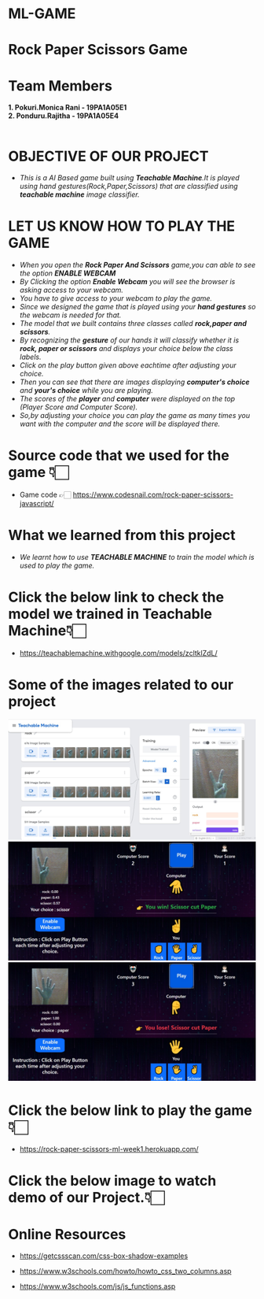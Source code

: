 # ML-GAME
  
 # Rock Paper Scissors Game


 #  Team Members
 **1. Pokuri.Monica Rani - 19PA1A05E1**\
 **2. Ponduru.Rajitha    - 19PA1A05E4**
 <br></br>
 
 # OBJECTIVE OF OUR PROJECT
 
 * <i> This is a AI Based game built using <b>Teachable Machine</b>.It is played using hand gestures(Rock,Paper,Scissors)
  that are classified using <b>teachable machine</b> image classifier.</i>
  
 
  
 # LET US KNOW HOW TO PLAY THE GAME
  
*  <i> When you open the **Rock Paper And Scissors** game,you can able to see the option **ENABLE WEBCAM**</i>
*  <i> By Clicking the option **Enable Webcam** you will see the browser is asking access to your webcam.</i>
*  <i> You have to give access to your webcam to play the game.</i>
*  <i> Since we designed the game that is played using your **hand gestures** so the webcam is needed for that.</i>
*  <i> The model that we built contains three classes called **rock,paper and scissors**.</i>
*  <i> By recognizing the **gesture** of our hands it will classify whether it is **rock, paper or scissors** and displays            your choice below the class labels. </i>
*  <i> Click on the play button given above eachtime  after adjusting your choice.</i>
*  <i>Then you can see that there are images displaying **computer's choice** and **your's choice** while you are playing.</i>
*  <i> The scores of the **player** and **computer** were displayed on the top (Player Score and Computer Score).</i>
*  <i> So,by adjusting your choice you can play the game as many times you want with the computer and the score will be        displayed there. </i>
  
  
  
  
  # Source code that we used for the game 👇🏻
  
  * Game code  👉🏻 https://www.codesnail.com/rock-paper-scissors-javascript/
  
 
   # What we learned from this project
   
  
  * <i>We learnt how to use **TEACHABLE MACHINE** to train the model which is used to play the game.</i>
  
   # Click the below link to check the model we trained in **Teachable Machine**👇🏻
  
  * https://teachablemachine.withgoogle.com/models/zcltklZdL/
  
  
   # Some of the images related to our project
   
   ![Game](https://raw.githubusercontent.com/Rajitha-19/ML-GAME/main/Image1.jpeg)
   ![Game](https://raw.githubusercontent.com/Rajitha-19/ML-GAME/main/Image3.jpeg)
   ![Game](https://raw.githubusercontent.com/Rajitha-19/ML-GAME/main/Image2.jpeg)
  
  
  
  
  
   # Click the below link to play the game 👇🏻
   
  * https://rock-paper-scissors-ml-week1.herokuapp.com/
  
  
  
  
   # Click the below image to watch demo of our Project.👇🏻
  
  
  
  
  
  
   # Online Resources
 
  * https://getcssscan.com/css-box-shadow-examples
  
  * https://www.w3schools.com/howto/howto_css_two_columns.asp
  
  * https://www.w3schools.com/js/js_functions.asp
  
